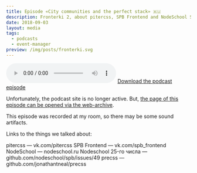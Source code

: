 ```yaml
---
title: Episode «City communities and the perfect stack» 🇷🇺
description: Fronterki 2, about pitercss, SPB Frontend and NodeSchool SPB
date: 2018-09-03
layout: media
tags:
  - podcasts
  - event-manager
preview: /img/posts/fronterki.svg
---
```


<audio controls>
  <source class="u-audio" preload="auto" src="/media/SPB-Frontend-Drinkcast-26.mp3" type="audio/mpeg">
  <a href="/media/SPB-Frontend-Drinkcast-26.mp3" download>Download the podcast episode</a>
</audio>
<a href="/media/SPB-Frontend-Drinkcast-26.mp3" download>Download the podcast episode</a>

Unfortunately, the podcast site is no longer active.
But, [the page of this episode can be opened via the web-archive](https://web.archive.org/web/20180626214705/http://fronterki.fm/post/158701505151/002-%D0%B0%D0%BD%D0%B4%D1%80%D0%B5%D0%B9-%D0%B3%D1%83%D1%80%D1%8B%D0%BB%D1%91%D0%B2-%D0%B3%D0%BE%D1%80%D0%BE%D0%B4%D1%81%D0%BA%D0%B8%D0%B5-%D1%81%D0%BE%D0%BE%D0%B1%D1%89%D0%B5%D1%81%D1%82%D0%B2%D0%B0-%D0%B8).

This episode was recorded at my room, so there may be some sound artifacts.

Links to the things we talked about:

pitercss — vk.com/pitercss
SPB Frontend — vk.com/spb_frontend
NodeSchool — nodeschool.ru
Nodeschool 25-го числа — github.com/nodeschool/spb/issues/49
precss — github.com/jonathantneal/precss
